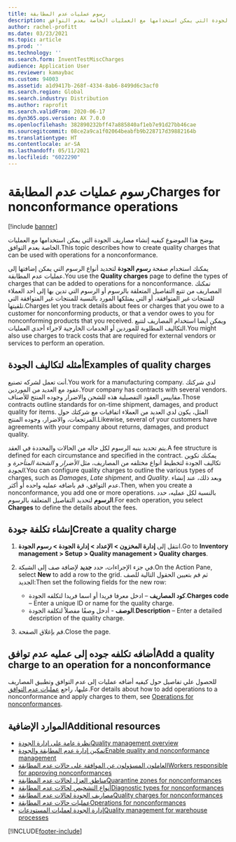```yaml
---
title: رسوم عمليات عدم المطابقة
description: يوضح هذا الموضوع كيفيه إنشاء مصاريف الجودة التي يمكن استخدامها مع العمليات الخاصة بعدم التوافق.
author: rachel-profitt
ms.date: 03/23/2021
ms.topic: article
ms.prod: ''
ms.technology: ''
ms.search.form: InventTestMiscCharges
audience: Application User
ms.reviewer: kamaybac
ms.custom: 94003
ms.assetid: a1d9417b-268f-4334-8ab6-8499d6c3acf0
ms.search.region: Global
ms.search.industry: Distribution
ms.author: raprofit
ms.search.validFrom: 2020-06-17
ms.dyn365.ops.version: AX 7.0.0
ms.openlocfilehash: 382890232bff47a885840af1eb7e91d27bb46cae
ms.sourcegitcommit: 08ce2a9ca1f02064beabfb9b228717d39882164b
ms.translationtype: HT
ms.contentlocale: ar-SA
ms.lasthandoff: 05/11/2021
ms.locfileid: "6022290"
---
```

# <a name="charges-for-nonconformance-operations"></a><span data-ttu-id="dfd61-103">رسوم عمليات عدم المطابقة</span><span class="sxs-lookup"><span data-stu-id="dfd61-103">Charges for nonconformance operations</span></span>

[!include [banner](../includes/banner.md)]

<span data-ttu-id="dfd61-104">يوضح هذا الموضوع كيفيه إنشاء مصاريف الجودة التي يمكن استخدامها مع العمليات الخاصة بعدم التوافق.</span><span class="sxs-lookup"><span data-stu-id="dfd61-104">This topic describes how to create quality charges that can be used with operations for a nonconformance.</span></span>

<span data-ttu-id="dfd61-105">يمكنك استخدام صفحة **رسوم الجودة** لتحديد أنواع الرسوم التي يمكن إضافتها إلى عمليات عدم المطابقة.</span><span class="sxs-lookup"><span data-stu-id="dfd61-105">You use the **Quality charges** page to define the types of charges that can be added to operations for a nonconformance.</span></span> <span data-ttu-id="dfd61-106">تمكنك المصاريف من تتبع التفاصيل المتعلقة بالرسوم أو الرسوم التي تدين بها إلى أحد العملاء للمنتجات غير المتوافقة، أو التي يمتلكها المورد بالنسبة للمنتجات غير المتوافقة التي تلقيتها.</span><span class="sxs-lookup"><span data-stu-id="dfd61-106">Charges let you track details about fees or charges that you owe to a customer for nonconforming products, or that a vendor owes to you for nonconforming products that you received.</span></span> <span data-ttu-id="dfd61-107">ويمكن أيضا استخدام المصاريف لتتبع التكاليف المطلوبة للموردين أو الخدمات الخارجية لاجراء أحدي العمليات.</span><span class="sxs-lookup"><span data-stu-id="dfd61-107">You might also use charges to track costs that are required for external vendors or services to perform an operation.</span></span>

## <a name="examples-of-quality-charges"></a><span data-ttu-id="dfd61-108">أمثله لتكاليف الجودة</span><span class="sxs-lookup"><span data-stu-id="dfd61-108">Examples of quality charges</span></span>

<span data-ttu-id="dfd61-109">أنت تعمل لشركه تصنيع.</span><span class="sxs-lookup"><span data-stu-id="dfd61-109">You work for a manufacturing company.</span></span> <span data-ttu-id="dfd61-110">لدي شركتك عقود مع العديد من الموردين.</span><span class="sxs-lookup"><span data-stu-id="dfd61-110">Your company has contracts with several vendors.</span></span> <span data-ttu-id="dfd61-111">مقاييس العقود التفصيلية هذه للشحن والاضرار وجوده المنتج للأصناف.</span><span class="sxs-lookup"><span data-stu-id="dfd61-111">Those contracts outline standards for on-time shipment, damages, and product quality for items.</span></span> <span data-ttu-id="dfd61-112">المثل، يكون لدي العديد من العملاء اتفاقيات مع شركتك حول المرتجعات، والاضرار، وجوده المنتج.</span><span class="sxs-lookup"><span data-stu-id="dfd61-112">Likewise, several of your customers have agreements with your company about returns, damages, and product quality.</span></span>

<span data-ttu-id="dfd61-113">يتم تحديد بنيه الرسوم لكل حاله من الحالات والمحددة في العقد.</span><span class="sxs-lookup"><span data-stu-id="dfd61-113">A fee structure is defined for each circumstance and specified in the contract.</span></span> <span data-ttu-id="dfd61-114">يمكنك تكوين تكاليف الجودة لتخطيط أنواع مختلفه من المصاريف، مثل *الأضرار* و *الشحنة المتأحرة* و *الجودة*.</span><span class="sxs-lookup"><span data-stu-id="dfd61-114">You can configure quality charges to outline the various types of charges, such as *Damages*, *Late shipment*, and *Quality*.</span></span> <span data-ttu-id="dfd61-115">وبعد ذلك، عند إنشاء عدم التوافق، قم باضافه عمليه واحده أو أكثر.</span><span class="sxs-lookup"><span data-stu-id="dfd61-115">Then, when you create a nonconformance, you add one or more operations.</span></span> <span data-ttu-id="dfd61-116">بالنسبة لكل عمليه، حدد **الرسوم** لتحديد التفاصيل المتعلقة بالرسوم.</span><span class="sxs-lookup"><span data-stu-id="dfd61-116">For each operation, you select **Charges** to define the details about the fees.</span></span>

## <a name="create-a-quality-charge"></a><span data-ttu-id="dfd61-117">إنشاء تكلفة جودة</span><span class="sxs-lookup"><span data-stu-id="dfd61-117">Create a quality charge</span></span>

1. <span data-ttu-id="dfd61-118">انتقل إلى **إدارة المخزون \> الإعداد \> إدارة الجودة \> رسوم الجودة**.</span><span class="sxs-lookup"><span data-stu-id="dfd61-118">Go to **Inventory management \> Setup \> Quality management \> Quality charges**.</span></span>
1. <span data-ttu-id="dfd61-119">في جزء الإجراءات، حدد **جديد** لإضافة صف إلى الشبكة.</span><span class="sxs-lookup"><span data-stu-id="dfd61-119">On the Action Pane, select **New** to add a row to the grid.</span></span> <span data-ttu-id="dfd61-120">ثم قم بتعيين الحقول التالية للصف الجديد:</span><span class="sxs-lookup"><span data-stu-id="dfd61-120">Then set the following fields for the new row:</span></span>

    - <span data-ttu-id="dfd61-121">**كود المصاريف** – ادخل معرفا فريدا أو اسما فريدا لتكلفه الجودة.</span><span class="sxs-lookup"><span data-stu-id="dfd61-121">**Charges code** – Enter a unique ID or name for the quality charge.</span></span>
    - <span data-ttu-id="dfd61-122">**الوصف** - أدخل وصفًا مفصلاً لتكلفة الجودة.</span><span class="sxs-lookup"><span data-stu-id="dfd61-122">**Description** – Enter a detailed description of the quality charge.</span></span>

1. <span data-ttu-id="dfd61-123">قم بإغلاق الصفحة.</span><span class="sxs-lookup"><span data-stu-id="dfd61-123">Close the page.</span></span>

## <a name="add-a-quality-charge-to-an-operation-for-a-nonconformance"></a><span data-ttu-id="dfd61-124">أضافه تكلفه جوده إلى عمليه عدم توافق</span><span class="sxs-lookup"><span data-stu-id="dfd61-124">Add a quality charge to an operation for a nonconformance</span></span>

<span data-ttu-id="dfd61-125">للحصول علي تفاصيل حول كيفيه أضافه عمليات إلى عدم التوافق وتطبيق المصاريف عليها، راجع [عمليات عدم التوافق](quality-operations.md).</span><span class="sxs-lookup"><span data-stu-id="dfd61-125">For details about how to add operations to a nonconformance and apply charges to them, see [Operations for nonconformances](quality-operations.md).</span></span>

## <a name="additional-resources"></a><span data-ttu-id="dfd61-126">الموارد الإضافية</span><span class="sxs-lookup"><span data-stu-id="dfd61-126">Additional resources</span></span>

- [<span data-ttu-id="dfd61-127">نظرة عامة على إدارة الجودة</span><span class="sxs-lookup"><span data-stu-id="dfd61-127">Quality management overview</span></span>](quality-management-processes.md)
- [<span data-ttu-id="dfd61-128">تمكين إدارة عدم المطابقة والجودة</span><span class="sxs-lookup"><span data-stu-id="dfd61-128">Enable quality and nonconformance management</span></span>](enable-quality-management.md)
- [<span data-ttu-id="dfd61-129">العاملون المسؤولون عن الموافقة على حالات عدم المطابقة</span><span class="sxs-lookup"><span data-stu-id="dfd61-129">Workers responsible for approving nonconformances</span></span>](quality-responsible-workers.md)
- [<span data-ttu-id="dfd61-130">مناطق العزل لحالات عدم المطابقة</span><span class="sxs-lookup"><span data-stu-id="dfd61-130">Quarantine zones for nonconformances</span></span>](quality-quarantine-zones.md)
- [<span data-ttu-id="dfd61-131">أنواع التشخيص لحالات عدم المطابقة</span><span class="sxs-lookup"><span data-stu-id="dfd61-131">Diagnostic types for nonconformances</span></span>](quality-diagnostic-types.md)
- [<span data-ttu-id="dfd61-132">مصاريف الجودة لحالات عدم المطابقة</span><span class="sxs-lookup"><span data-stu-id="dfd61-132">Quality charges for nonconformances</span></span>](quality-charges.md)
- [<span data-ttu-id="dfd61-133">عمليات حالات عدم المطابقة</span><span class="sxs-lookup"><span data-stu-id="dfd61-133">Operations for nonconformances</span></span>](quality-operations.md)
- [<span data-ttu-id="dfd61-134">إدارة الجودة لعمليات المستودعات</span><span class="sxs-lookup"><span data-stu-id="dfd61-134">Quality management for warehouse processes</span></span>](quality-management-for-warehouses-processes.md)

[!INCLUDE[footer-include](../../includes/footer-banner.md)]
